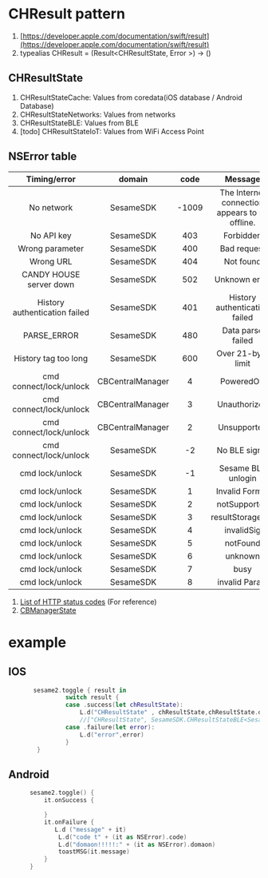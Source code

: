 # CHResult pattern
1. [https://developer.apple.com/documentation/swift/result](https://developer.apple.com/documentation/swift/result)
2. typealias CHResult<T> = (Result<CHResultState<T>, Error >) ->  ()

## CHResultState
1. CHResultStateCache: Values from coredata(iOS database / Android Database)
2. CHResultStateNetworks: Values from networks
3. CHResultStateBLE: Values from BLE
4. [todo] CHResultStateIoT: Values from WiFi Access Point

## NSError table

| Timing/error   |  domain | code       |Message       |
|:---------------------:|:-------------------:|:-----------:|:-----------:|
|  No network                |  SesameSDK     |   -1009       |The Internet connection appears to be offline. | 
|  No API key                |  SesameSDK     |    403        | Forbidden | 
|  Wrong parameter           |  SesameSDK     |    400        | Bad request | 
|  Wrong URL                 |  SesameSDK     |    404        | Not found | 
|  CANDY HOUSE server down   |  SesameSDK     |    502        | Unknown error| 
|  History authentication failed|  SesameSDK     |    401     | History authentication failed| 
|  PARSE_ERROR               |  SesameSDK     |    480        | Data parse failed | 
|  History tag too long       |  SesameSDK     |    600       | Over 21-byte limit | 
|  cmd connect/lock/unlock   | CBCentralManager   |  4        | PoweredOff| 
|  cmd connect/lock/unlock   | CBCentralManager   |  3        | Unauthorized| 
|  cmd connect/lock/unlock   | CBCentralManager   |  2        | Unsupported| 
|  cmd connect/lock/unlock   |  SesameSDK     |   -2          | No BLE signal| 
|  cmd lock/unlock           |  SesameSDK     |   -1          | Sesame BLE unlogin|
|    cmd lock/unlock         |  SesameSDK      |   1          | Invalid Format| 
|    cmd lock/unlock         |  SesameSDK      |   2          | notSupported| 
|    cmd lock/unlock         |  SesameSDK      |   3          | resultStorageFail| 
|    cmd lock/unlock         |  SesameSDK      |   4          | invalidSig| 
|    cmd lock/unlock         |  SesameSDK      |   5          | notFound| 
|    cmd lock/unlock         |  SesameSDK      |   6          | unknown| 
|    cmd lock/unlock         |  SesameSDK      |   7          | busy| 
|    cmd lock/unlock         |  SesameSDK      |   8          | invalid Param| 


1. [List of HTTP status codes](https://en.wikipedia.org/wiki/List_of_HTTP_status_codes) (For reference)
2. [CBManagerState](https://developer.apple.com/documentation/corebluetooth/cbmanagerstate)

# example

## IOS
```swift
       sesame2.toggle { result in
                switch result {
                case .success(let chResultState):
                    L.d("CHResultState" , chResultState,chResultState.data)
                    //["CHResultState", SesameSDK.CHResultStateBLE<SesameSDK.CHEmpty>, SesameSDK.CHEmpty]
                case .failure(let error):
                    L.d("error",error)
                }
        }
```
## Android
``` kotlin
      sesame2.toggle() {
          it.onSuccess {

          }
          it.onFailure {
             L.d ("message" + it)
              L.d("code t" + (it as NSError).code)
              L.d("domaon!!!!!:" + (it as NSError).domaon)
              toastMSG(it.message)
          }
      }
```
